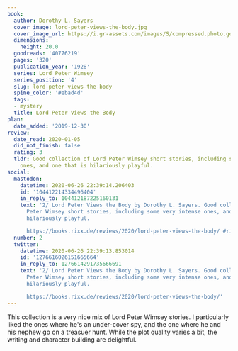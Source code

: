 ```yaml
---
book:
  author: Dorothy L. Sayers
  cover_image: lord-peter-views-the-body.jpg
  cover_image_url: https://i.gr-assets.com/images/S/compressed.photo.goodreads.com/books/1531243413l/40776219._SX98_.jpg
  dimensions:
    height: 20.0
  goodreads: '40776219'
  pages: '320'
  publication_year: '1928'
  series: Lord Peter Wimsey
  series_position: '4'
  slug: lord-peter-views-the-body
  spine_color: '#ebad4d'
  tags:
  - mystery
  title: Lord Peter Views the Body
plan:
  date_added: '2019-12-30'
review:
  date_read: 2020-01-05
  did_not_finish: false
  rating: 3
  tldr: Good collection of Lord Peter Wimsey short stories, including some very intense
    ones, and one that is hilariously playful.
social:
  mastodon:
    datetime: 2020-06-26 22:39:14.206403
    id: '104412214334496404'
    in_reply_to: 104412187225160131
    text: '2/ Lord Peter Views the Body by Dorothy L. Sayers. Good collection of Lord
      Peter Wimsey short stories, including some very intense ones, and one that is
      hilariously playful.

      https://books.rixx.de/reviews/2020/lord-peter-views-the-body/ #rixxReads'
  number: 2
  twitter:
    datetime: 2020-06-26 22:39:13.853014
    id: '1276616026151665664'
    in_reply_to: 1276614291735666691
    text: '2/ Lord Peter Views the Body by Dorothy L. Sayers. Good collection of Lord
      Peter Wimsey short stories, including some very intense ones, and one that is
      hilariously playful.

      https://books.rixx.de/reviews/2020/lord-peter-views-the-body/'
---
```


This collection is a very nice mix of Lord Peter Wimsey stories. I particularly liked the ones where he's an under-cover spy, and the one where he and his nephew go on a treasuer hunt. While the plot quality varies a bit, the writing and character building are delightful.
